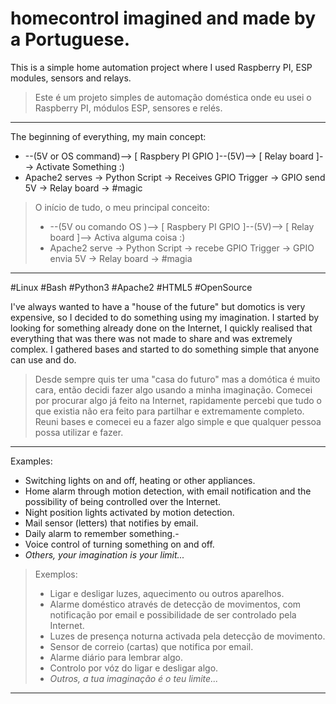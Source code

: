 # homecontrol imagined and made by a Portuguese.
This is a simple home automation project where I used Raspberry PI, ESP modules, sensors and relays.
> Este é um projeto simples de automação doméstica onde eu usei o Raspberry PI, módulos ESP, sensores e relés.
____________________

The beginning of everything, my main concept:
- --(5V or OS command)--> [ Raspbery PI GPIO ]--(5V)--> [ Relay board ]--> Activate Something :)
- Apache2 serves -> Python Script -> Receives GPIO Trigger -> GPIO send 5V -> Relay board -> #magic

> O início de tudo, o meu principal conceito:
> - --(5V ou comando OS )--> [ Raspbery PI GPIO ]--(5V)--> [ Relay board ]--> Activa alguma coisa :)
> - Apache2 serve -> Python Script -> recebe GPIO Trigger -> GPIO envia 5V -> Relay board -> #magia
____________________
#Linux #Bash #Python3 #Apache2 #HTML5
#OpenSource

I've always wanted to have a "house of the future" but domotics is very expensive, so I decided to do something using my imagination.
I started by looking for something already done on the Internet, I quickly realised that everything that was there was not made to share and was extremely complex. I gathered bases and started to do something simple that anyone can use and do.
>
>Desde sempre quis ter uma "casa do futuro" mas a domótica é muito cara, então decidi fazer algo usando a minha imaginação.
>Comecei por procurar algo já feito na Internet, rapidamente percebi que tudo o que existia não era feito para partilhar e extremamente completo. Reuni bases e comecei eu a fazer algo simple e que qualquer pessoa possa utilizar e fazer.
____________________

Examples:
- Switching lights on and off, heating or other appliances.
- Home alarm through motion detection, with email notification and the possibility of being controlled over the Internet.
- Night position lights activated by motion detection.
- Mail sensor (letters) that notifies by email.
- Daily alarm to remember something.-
- Voice control of turning something on and off.
- *Others, your imagination is your limit...*

>Exemplos:
>- Ligar e desligar luzes, aquecimento ou outros aparelhos.
>- Alarme doméstico através de detecção de movimentos, com notificação por email e possibilidade de ser controlado pela Internet.
>- Luzes de presença noturna activada pela detecção de movimento.
>- Sensor de correio (cartas) que notifica por email.
>- Alarme diário para lembrar algo.
>- Controlo por vóz do ligar e desligar algo.
>- *Outros, a tua imaginação é o teu limite...*
____________________
